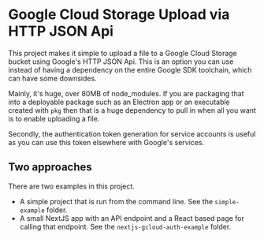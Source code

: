 # Google Cloud Storage Upload via HTTP JSON Api

This project makes it simple to upload a file to a Google Cloud Storage bucket
using Google's HTTP JSON Api. This is an option you can use instead of having
a dependency on the entire Google SDK toolchain, which can have some downsides.

Mainly, it's huge, over 80MB of node_modules. If you are packaging that into
a deployable package such as an Electron app or an executable created with `pkg`
then that is a huge dependency to pull in when all you want is to enable
uploading a file.

Secondly, the authentication token generation for service accounts is useful
as you can use this token elsewhere with Google's services.

## Two approaches

There are two examples in this project.

- A simple project that is run from the command line. See the `simple-example` folder.
- A small NextJS app with an API endpoint and a React based page for calling that endpoint. See the `nextjs-gcloud-auth-example` folder.
